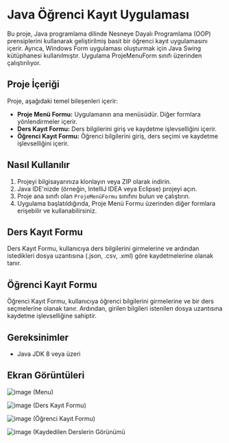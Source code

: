 # Java Öğrenci Kayıt Uygulaması

Bu proje, Java programlama dilinde Nesneye Dayalı Programlama (OOP) prensiplerini kullanarak geliştirilmiş basit bir öğrenci kayıt uygulamasını içerir. Ayrıca, Windows Form uygulaması oluşturmak için Java Swing kütüphanesi kullanılmıştır. Uygulama ProjeMenuForm sınıfı üzerinden çalıştırılıyor.

## Proje İçeriği

Proje, aşağıdaki temel bileşenleri içerir:

- **Proje Menü Formu:** Uygulamanın ana menüsüdür. Diğer formlara yönlendirmeler içerir.
- **Ders Kayıt Formu:** Ders bilgilerini giriş ve kaydetme işlevselliğini içerir.
- **Öğrenci Kayıt Formu:** Öğrenci bilgilerini giriş, ders seçimi ve kaydetme işlevselliğini içerir.

## Nasıl Kullanılır

1. Projeyi bilgisayarınıza klonlayın veya ZIP olarak indirin.
2. Java IDE'nizde (örneğin, IntelliJ IDEA veya Eclipse) projeyi açın.
3. Proje ana sınıfı olan `ProjeMenüFormu` sınıfını bulun ve çalıştırın.
4. Uygulama başlatıldığında, Proje Menü Formu üzerinden diğer formlara erişebilir ve kullanabilirsiniz.

## Ders Kayıt Formu

Ders Kayıt Formu, kullanıcıya ders bilgilerini girmelerine ve ardından istedikleri dosya uzantısına (.json, .csv, .xml) göre kaydetmelerine olanak tanır.

## Öğrenci Kayıt Formu

Öğrenci Kayıt Formu, kullanıcıya öğrenci bilgilerini girmelerine ve bir ders seçmelerine olanak tanır. Ardından, girilen bilgileri istenilen dosya uzantısına kaydetme işlevselliğine sahiptir.

## Gereksinimler

- Java JDK 8 veya üzeri


## Ekran Görüntüleri

![image](https://github.com/erenkn20/Ogrenci-Kayit-Uygulamasi/assets/121315822/8f8ee252-dac5-4bef-b48b-f07e6c5dcdaa)  (Menu)

![image](https://github.com/erenkn20/Ogrenci-Kayit-Uygulamasi/assets/121315822/6cad2533-a2d5-468d-8d0b-5f3f78ba5ba5)  (Ders Kayıt Formu)

![image](https://github.com/erenkn20/Ogrenci-Kayit-Uygulamasi/assets/121315822/c313c5d4-82f8-4926-b2d3-ed4866095903)  (Öğrenci Kayıt Formu)

![image](https://github.com/erenkn20/Ogrenci-Kayit-Uygulamasi/assets/121315822/d5efbd18-52ea-4f23-a287-48a4107ae3a0)  (Kaydedilen Derslerin Görünümü


